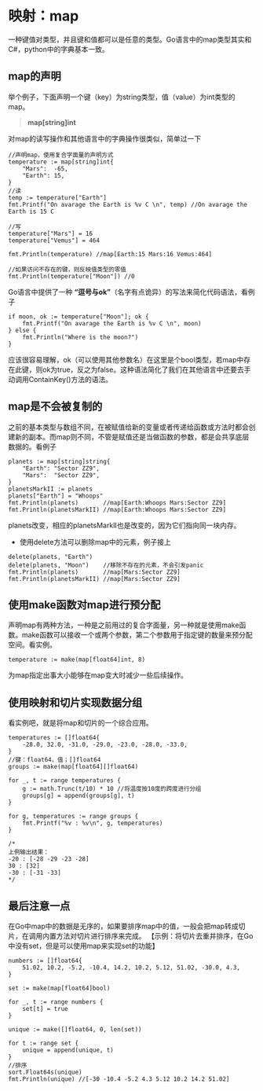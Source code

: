 # 映射：map

一种键值对类型，并且键和值都可以是任意的类型。Go语言中的map类型其实和C#，python中的字典基本一致。

## map的声明

举个例子，下面声明一个键（key）为string类型，值（value）为int类型的map。
> **map[string]int**

对map的读写操作和其他语言中的字典操作很类似，简单过一下
```
//声明map，使用复合字面量的声明方式
temperature := map[string]int{
    "Mars":  -65,
    "Earth": 15,
}
//读
temp := temperature["Earth"]
fmt.Printf("On avarage the Earth is %v C \n", temp) //On avarage the Earth is 15 C

//写
temperature["Mars"] = 16
temperature["Vemus"] = 464

fmt.Println(temperature) //map[Earth:15 Mars:16 Vemus:464]

//如果访问不存在的键，则反映值类型的零值
fmt.Println(temperature["Moon"]) //0
```
Go语言中提供了一种 **“逗号与ok”**（名字有点诡异）的写法来简化代码语法，看例子
```
if moon, ok := temperature["Moon"]; ok {
    fmt.Printf("On avarage the Earth is %v C \n", moon)
} else {
    fmt.Println("Where is the moon?")
}
```
应该很容易理解，ok（可以使用其他参数名）在这里是个bool类型，若map中存在此键，则ok为true，反之为false。这种语法简化了我们在其他语言中还要去手动调用ContainKey()方法的语法。

## map是不会被复制的

之前的基本类型与数组不同，在被赋值给新的变量或者传递给函数或方法时都会创建新的副本。而map则不同，不管是赋值还是当做函数的参数，都是会共享底层数据的。看例子
```
planets := map[string]string{
    "Earth": "Sector ZZ9",
    "Mars":  "Sector ZZ9",
}
planetsMarkII := planets
planets["Earth"] = "Whoops"
fmt.Println(planets)       //map[Earth:Whoops Mars:Sector ZZ9]
fmt.Println(planetsMarkII) //map[Earth:Whoops Mars:Sector ZZ9]
```
planets改变，相应的planetsMarkII也是改变的，因为它们指向同一块内存。
* 使用delete方法可以删除map中的元素，例子接上
```
delete(planets, "Earth")
delete(planets, "Moon")    //移除不存在的元素，不会引发panic
fmt.Println(planets)       //map[Mars:Sector ZZ9]
fmt.Println(planetsMarkII) //map[Mars:Sector ZZ9]
```

## 使用make函数对map进行预分配
声明map有两种方法，一种是之前用过的复合字面量，另一种就是使用make函数。make函数可以接收一个或两个参数，第二个参数用于指定键的数量来预分配空间。看实例。
```
temperature := make(map[float64]int, 8)
```
为map指定出事大小能够在map变大时减少一些后续操作。

## 使用映射和切片实现数据分组
看实例吧，就是将map和切片的一个综合应用。
```
temperatures := []float64{
    -28.0, 32.0, -31.0, -29.0, -23.0, -28.0, -33.0,
}
//键：float64，值；[]float64
groups := make(map[float64][]float64)

for _, t := range temperatures {
    g := math.Trunc(t/10) * 10 //将温度按10度的跨度进行分组
    groups[g] = append(groups[g], t)
}

for g, temperatures := range groups {
    fmt.Printf("%v : %v\n", g, temperatures)
}

/*
上例输出结果：
-20 : [-28 -29 -23 -28]
30 : [32]
-30 : [-31 -33]
*/
```

## 最后注意一点
在Go中map中的数据是无序的，如果要排序map中的值，一般会把map转成切片，在调用内置方法对切片进行排序来完成。
【示例：将切片去重并排序，在Go中没有set，但是可以使用map来实现set的功能】
```
numbers := []float64{
    51.02, 10.2, -5.2, -10.4, 14.2, 10.2, 5.12, 51.02, -30.0, 4.3,
}

set := make(map[float64]bool)

for _, t := range numbers {
    set[t] = true
}

unique := make([]float64, 0, len(set))

for t := range set {
    unique = append(unique, t)
}
//排序
sort.Float64s(unique)
fmt.Println(unique) //[-30 -10.4 -5.2 4.3 5.12 10.2 14.2 51.02]
```